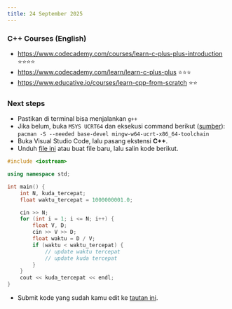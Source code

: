 ```yaml
---
title: 24 September 2025
---
```


### C++ Courses (English)

- https://www.codecademy.com/courses/learn-c-plus-plus-introduction ⭐⭐⭐⭐
- https://www.codecademy.com/learn/learn-c-plus-plus ⭐⭐⭐
- https://www.educative.io/courses/learn-cpp-from-scratch ⭐⭐

### Next steps

- Pastikan di terminal bisa menjalankan `g++`
- Jika belum, buka `MSYS UCRT64` dan eksekusi command berikut ([sumber](https://www.youtube.com/watch?v=oC69vlWofJQ)): `pacman -S --needed base-devel mingw-w64-ucrt-x86_64-toolchain`
- Buka Visual Studio Code, lalu pasang ekstensi **C++**.
- Unduh [file ini](/tlx-bnpchs-2025-penyisihan-a-unfinished.cpp) atau buat file baru, lalu salin kode berikut.

```cpp
#include <iostream>

using namespace std;

int main() {
	int N, kuda_tercepat;
	float waktu_tercepat = 1000000001.0;

	cin >> N;
	for (int i = 1; i <= N; i++) {
		float V, D;
		cin >> V >> D;
		float waktu = D / V;
		if (waktu < waktu_tercepat) {
			// update waktu tercepat
			// update kuda tercepat
		}
	}
	cout << kuda_tercepat << endl;
}
```

- Submit kode yang sudah kamu edit ke [tautan ini](https://tlx.toki.id/problems/bnpchs-2025-penyisihan/A).
